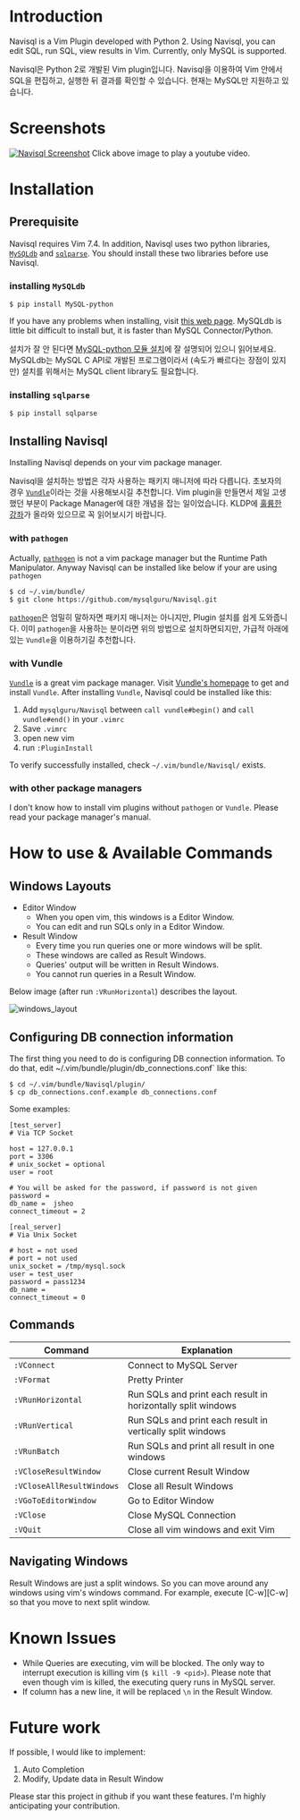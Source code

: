Introduction
============

Navisql is a Vim Plugin developed with Python 2. Using Navisql, you can edit SQL, run SQL, view results in Vim. Currently, only MySQL is supported.

Navisql은 Python 2로 개발된 Vim plugin입니다. Navisql을 이용하여 Vim 안에서 SQL을 편집하고, 실행한 뒤 결과를 확인할 수 있습니다. 현재는 MySQL만 지원하고 있습니다.

Screenshots
===========
[![Navisql Screenshot](http://img.youtube.com/vi/6ovYivP-O0U/0.jpg)](http://www.youtube.com/watch?v=6ovYivP-O0U)
Click above image to play a youtube video.

Installation
============

Prerequisite
------------

Navisql requires Vim 7.4. In addition, Navisql uses two python libraries, [`MySQLdb`][1] and [`sqlparse`][2]. You should install these two libraries before use Navisql.

### installing `MySQLdb`

```
$ pip install MySQL-python
```

If you have any problems when installing, visit [this web page][3]. MySQLdb is little bit difficult to install but, it is faster than MySQL Connector/Python.

설치가 잘 안 된다면 [MySQL-python 모듈 설치][4]에 잘 설명되어 있으니 읽어보세요. MySQLdb는 MySQL C API로 개발된 프로그램이라서 (속도가 빠르다는 장점이 있지만) 설치를 위해서는 MySQL client library도 필요합니다.

### installing `sqlparse`

```
$ pip install sqlparse
```

Installing Navisql
------------------

Installing Navisql depends on your vim package manager.

Navisql을 설치하는 방법은 각자 사용하는 패키지 매니저에 따라 다릅니다. 초보자의 경우 [`Vundle`][6]이라는 것을 사용해보시길 추천합니다. Vim plugin을 만들면서 제일 고생했던 부분이 Package Manager에 대한 개념을 잡는 일이었습니다. KLDP에 [훌륭한 강좌][7]가 올라와 있으므로 꼭 읽어보시기 바랍니다.

### with `pathogen`

Actually, [`pathogen`][5] is not a vim package manager but the Runtime Path Manipulator. Anyway Navisql can be installed like below if your are using `pathogen`

```
$ cd ~/.vim/bundle/
$ git clone https://github.com/mysqlguru/Navisql.git
```

[`pathogen`][5]은 엄밀히 말하자면 패키지 매니저는 아니지만, Plugin 설치를 쉽게 도와줍니다. 이미 `pathogen`을 사용하는 분이라면 위의 방법으로 설치하면되지만, 가급적 아래에 있는 `Vundle`을 이용하기길 추천합니다.

### with Vundle

[`Vundle`][6] is a great vim package manager. Visit [Vundle's homepage][6] to get and install `Vundle`. After installing `Vundle`, Navisql could be installed like this:

1. Add `mysqlguru/Navisql` between `call vundle#begin()` and `call vundle#end()` in your `.vimrc`
1. Save `.vimrc`
1. open new vim
1. run `:PluginInstall`

To verify successfully installed, check `~/.vim/bundle/Navisql/` exists.

### with other package managers

I don't know how to install vim plugins without `pathogen` or `Vundle`. Please read your package manager's manual.

How to use & Available Commands
===============================

Windows Layouts
---------------

- Editor Window
    - When you open vim, this windows is a Editor Window.
    - You can edit and run SQLs only in a Editor Window.
- Result Window
    - Every time you run queries one or more windows will be split.
    - These windows are called as Result Windows.
    - Queries' output will be written in Result Windows.
    - You cannot run queries in a Result Window.

Below image (after run `:VRunHorizontal`) describes the layout.

![windows_layout](https://cloud.githubusercontent.com/assets/7676291/10261772/18aaea42-69e2-11e5-9cf1-8c7ce217a046.png)

Configuring DB connection information
-------------------------------------

The first thing you need to do is configuring DB connection information. To do that, edit ~/.vim/bundle/plugin/db_connections.conf` like this:

```
$ cd ~/.vim/bundle/Navisql/plugin/
$ cp db_connections.conf.example db_connections.conf
```

Some examples:

```
[test_server]
# Via TCP Socket

host = 127.0.0.1
port = 3306
# unix_socket = optional
user = root

# You will be asked for the password, if password is not given
password = 
db_name =  jsheo
connect_timeout = 2

[real_server]
# Via Unix Socket

# host = not used
# port = not used
unix_socket = /tmp/mysql.sock
user = test_user
password = pass1234
db_name = 
connect_timeout = 0
```

Commands
--------

|Command|Explanation|
|-------|------------|
|`:VConnect`|Connect to MySQL Server|
|`:VFormat`|Pretty Printer|
|`:VRunHorizontal`|Run SQLs and print each result in horizontally split windows|
|`:VRunVertical`|Run SQLs and print each result in vertically split windows|
|`:VRunBatch`|Run SQLs and print all result in one windows|
|`:VCloseResultWindow`|Close current Result Window|
|`:VCloseAllResultWindows`|Close all Result Windows|
|`:VGoToEditorWindow`|Go to Editor Window|
|`:VClose`|Close MySQL Connection|
|`:VQuit`|Close all vim windows and exit Vim|

Navigating Windows
-------------------------

Result Windows are just a split windows. So you can move around any windows using vim's windows command. For example, execute \[C-w][C-w] so that you move to next split window.

Known Issues
============

- While Queries are executing, vim will be blocked. The only way to interrupt execution is killing vim (`$ kill -9 <pid>`). Please note that even though vim is killed, the executing query runs in MySQL server.
- If column has a new line, it will be replaced `\n` in the Result Window.

Future work
===========

If possible, I would like to implement:

1. Auto Completion
1. Modify, Update data in Result Window

Please star this project in github if you want these features. I'm highly anticipating your contribution.

[1]: http://mysql-python.sourceforge.net/MySQLdb.html
[2]: https://github.com/andialbrecht/sqlparse
[3]: http://mysql-python.blogspot.kr/2012/11/is-mysqldb-hard-to-install.html
[4]: http://zetawiki.com/wiki/MySQL-python_%EB%AA%A8%EB%93%88_%EC%84%A4%EC%B9%98
[5]: https://github.com/tpope/vim-pathogen
[6]: https://github.com/VundleVim/Vundle.vim
[7]: https://kldp.org/node/125263
